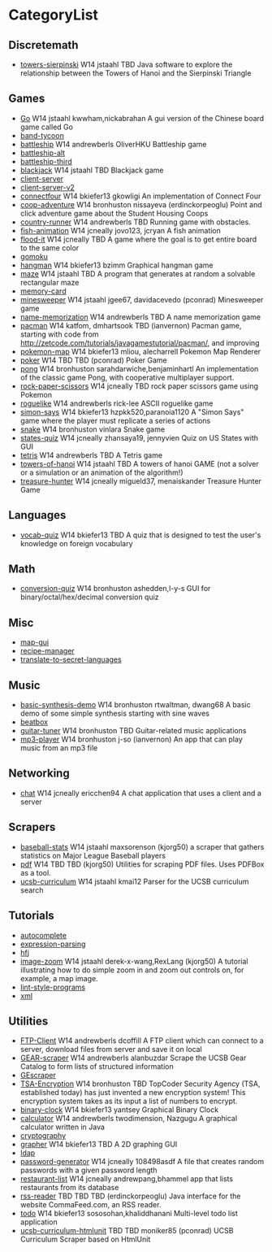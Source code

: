 # CategoryList

## Discretemath
* [towers-sierpinski](https://github.com/UCSB-CS56-Projects/cs56-discretemath-towers-sierpinski)  W14    jstaahl             TBD Java software to explore the relationship between the Towers of Hanoi and the Sierpinski Triangle 

## Games
* [Go](https://github.com/UCSB-CS56-Projects/cs56-games-Go)  W14    jstaahl kwwham,nickabrahan A gui version of the Chinese board game called Go 
* [band-tycoon](https://github.com/UCSB-CS56-Projects/cs56-games-band-tycoon) 
* [battleship](https://github.com/UCSB-CS56-Projects/cs56-games-battleship)  W14 andrewberls       OliverHKU Battleship game 
* [battleship-alt](https://github.com/UCSB-CS56-Projects/cs56-games-battleship-alt) 
* [battleship-third](https://github.com/UCSB-CS56-Projects/cs56-games-battleship-third) 
* [blackjack](https://github.com/UCSB-CS56-Projects/cs56-games-blackjack)  W14    jstaahl             TBD Blackjack game 
* [client-server](https://github.com/UCSB-CS56-Projects/cs56-games-client-server) 
* [client-server-v2](https://github.com/UCSB-CS56-Projects/cs56-games-client-server-v2) 
* [connectfour](https://github.com/UCSB-CS56-Projects/cs56-games-connectfour)  W14  bkiefer13        gkowligi An implementation of Connect Four 
* [coop-adventure](https://github.com/UCSB-CS56-Projects/cs56-games-coop-adventure)  W14 bronhuston       nissayeva (erdinckorpeoglu) Point and click adventure game about the Student Housing Coops 
* [country-runner](https://github.com/UCSB-CS56-Projects/cs56-games-country-runner)  W14 andrewberls             TBD Running game with obstacles. 
* [fish-animation](https://github.com/UCSB-CS56-Projects/cs56-games-fish-animation)  W14   jcneally jovo123, jcryan A fish animation 
* [flood-it](https://github.com/UCSB-CS56-Projects/cs56-games-flood-it)  W14   jcneally             TBD A game where the goal is to get entire board to the same color 
* [gomoku](https://github.com/UCSB-CS56-Projects/cs56-games-gomoku) 
* [hangman](https://github.com/UCSB-CS56-Projects/cs56-games-hangman)  W14  bkiefer13           bzimm Graphical hangman game 
* [maze](https://github.com/UCSB-CS56-Projects/cs56-games-maze)  W14    jstaahl             TBD A program that generates at random a solvable rectangular maze 
* [memory-card](https://github.com/UCSB-CS56-Projects/cs56-games-memory-card) 
* [minesweeper](https://github.com/UCSB-CS56-Projects/cs56-games-minesweeper)  W14   jstaahl  jgee67, davidacevedo (pconrad) Minesweeper game 
* [name-memorization](https://github.com/UCSB-CS56-Projects/cs56-games-name-memorization)  W14 andrewberls             TBD A name memorization game 
* [pacman](https://github.com/UCSB-CS56-Projects/cs56-games-pacman)  W14 katfom, dmhartsook             TBD (ianvernon) Pacman game, starting with code from http://zetcode.com/tutorials/javagamestutorial/pacman/, and improving 
* [pokemon-map](https://github.com/UCSB-CS56-Projects/cs56-games-pokemon-map)  W14  bkiefer13 mliou, alecharrell Pokemon Map Renderer 
* [poker](https://github.com/UCSB-CS56-Projects/cs56-games-poker)  W14        TBD             TBD (pconrad) Poker Game 
* [pong](https://github.com/UCSB-CS56-Projects/cs56-games-pong)  W14 bronhuston sarahdarwiche,benjaminhartl An implementation of the classic game Pong, with cooperative multiplayer support. 
* [rock-paper-scissors](https://github.com/UCSB-CS56-Projects/cs56-games-rock-paper-scissors)  W14   jcneally             TBD rock paper scissors game using Pokemon 
* [roguelike](https://github.com/UCSB-CS56-Projects/cs56-games-roguelike)  W14 andrewberls        rick-lee ASCII roguelike game 
* [simon-says](https://github.com/UCSB-CS56-Projects/cs56-games-simon-says)   W14  bkiefer13 hzpkk520,paranoia1120 A "Simon Says" game where the player must replicate a series of actions 
* [snake](https://github.com/UCSB-CS56-Projects/cs56-games-snake)  W14 bronhuston         vinlara Snake game 
* [states-quiz](https://github.com/UCSB-CS56-Projects/cs56-games-states-quiz)  W14   jcneally zhansaya19, jennyvien Quiz on US States with GUI 
* [tetris](https://github.com/UCSB-CS56-Projects/cs56-games-tetris)  W14 andrewberls             TBD A Tetris game 
* [towers-of-hanoi](https://github.com/UCSB-CS56-Projects/cs56-games-towers-of-hanoi)  W14    jstaahl             TBD A towers of hanoi GAME (not a solver or a simulation or an animation of the algorithm!) 
* [treasure-hunter](https://github.com/UCSB-CS56-Projects/cs56-games-treasure-hunter)  W14   jcneally migueld37, menaiskander Treasure Hunter Game 

## Languages
* [vocab-quiz](https://github.com/UCSB-CS56-Projects/cs56-languages-vocab-quiz)  W14  bkiefer13             TBD A quiz that is designed to test the user's knowledge on foreign vocabulary 

## Math
* [conversion-quiz](https://github.com/UCSB-CS56-Projects/cs56-math-conversion-quiz)  W14 bronhuston  ashedden,l-y-s GUI for binary/octal/hex/decimal conversion quiz 

## Misc
* [map-gui](https://github.com/UCSB-CS56-Projects/cs56-misc-map-gui) 
* [recipe-manager](https://github.com/UCSB-CS56-Projects/cs56-misc-recipe-manager) 
* [translate-to-secret-languages](https://github.com/UCSB-CS56-Projects/cs56-misc-translate-to-secret-languages) 

## Music
* [basic-synthesis-demo](https://github.com/UCSB-CS56-Projects/cs56-music-basic-synthesis-demo)  W14 bronhuston rtwaltman, dwang68 A basic demo of some simple synthesis starting with sine waves 
* [beatbox](https://github.com/UCSB-CS56-Projects/cs56-music-beatbox) 
* [guitar-tuner](https://github.com/UCSB-CS56-Projects/cs56-music-guitar-tuner)  W14 bronhuston             TBD Guitar-related music applications 
* [mp3-player](https://github.com/UCSB-CS56-Projects/cs56-music-mp3-player)  W14  bronhuston            j-so (ianvernon) An app that can play music from an mp3 file 

## Networking
* [chat](https://github.com/UCSB-CS56-Projects/cs56-networking-chat)  W14   jcneally      ericchen94 A chat application that uses a client and a server 

## Scrapers
* [baseball-stats](https://github.com/UCSB-CS56-Projects/cs56-scrapers-baseball-stats)  W14    jstaahl     maxsorenson (kjorg50) a scraper that gathers statistics on Major League Baseball players 
* [pdf](https://github.com/UCSB-CS56-Projects/cs56-scrapers-pdf)  W14        TBD             TBD (kjorg50) Utilities for scraping PDF files. Uses PDFBox as a tool. 
* [ucsb-curriculum](https://github.com/UCSB-CS56-Projects/cs56-scrapers-ucsb-curriculum)  W14    jstaahl          kmai12 Parser for the UCSB curriculum search 

## Tutorials
* [autocomplete](https://github.com/UCSB-CS56-Projects/cs56-tutorials-autocomplete) 
* [expression-parsing](https://github.com/UCSB-CS56-Projects/cs56-tutorials-expression-parsing) 
* [hfj](https://github.com/UCSB-CS56-Projects/cs56-tutorials-hfj) 
* [image-zoom](https://github.com/UCSB-CS56-Projects/cs56-tutorials-image-zoom)  W14    jstaahl derek-x-wang,RexLang (kjorg50) A tutorial illustrating how to do simple zoom in and zoom out controls on, for example, a map image. 
* [lint-style-programs](https://github.com/UCSB-CS56-Projects/cs56-tutorials-lint-style-programs) 
* [xml](https://github.com/UCSB-CS56-Projects/cs56-tutorials-xml) 

## Utilities
* [FTP-Client](https://github.com/UCSB-CS56-Projects/cs56-utilities-FTP-Client)  W14 andrewberls        dcoffill A FTP client which can connect to a server, download files from server and save it on local 
* [GEAR-scraper](https://github.com/UCSB-CS56-Projects/cs56-utilities-GEAR-scraper)  W14 andrewberls      alanbuzdar Scrape the UCSB Gear Catalog to form lists of structured information 
* [GEscraper](https://github.com/UCSB-CS56-Projects/cs56-utilities-GEscraper) 
* [TSA-Encryption](https://github.com/UCSB-CS56-Projects/cs56-utilities-TSA-Encryption)  W14 bronhuston             TBD TopCoder Security Agency (TSA, established today) has just invented a new encryption system! This encryption system takes as its input a list of numbers to encrypt.  
* [binary-clock](https://github.com/UCSB-CS56-Projects/cs56-utilities-binary-clock)  W14  bkiefer13         yantsey Graphical Binary Clock 
* [calculator](https://github.com/UCSB-CS56-Projects/cs56-utilities-calculator)  W14 andrewberls twodimension, Nazgugu A graphical calculator written in Java 
* [cryptography](https://github.com/UCSB-CS56-Projects/cs56-utilities-cryptography) 
* [grapher](https://github.com/UCSB-CS56-Projects/cs56-utilities-grapher)  W14  bkiefer13             TBD A 2D graphing GUI 
* [ldap](https://github.com/UCSB-CS56-Projects/cs56-utilities-ldap) 
* [password-generator](https://github.com/UCSB-CS56-Projects/cs56-utilities-password-generator)  W14   jcneally      108498asdf A file that creates random passwords with a given password length 
* [restaurant-list](https://github.com/UCSB-CS56-Projects/cs56-utilities-restaurant-list)  W14   jcneally andrewpang,bhammel app that lists restaurants from its database 
* [rss-reader](https://github.com/UCSB-CS56-Projects/cs56-utilities-rss-reader)  TBD        TBD             TBD (erdinckorpeoglu) Java interface for the website CommaFeed.com, an RSS reader.  
* [todo](https://github.com/UCSB-CS56-Projects/cs56-utilities-todo)  W14  bkiefer13 sososohan,khaliddhanani Multi-level todo list application 
* [ucsb-curriculum-htmlunit](https://github.com/UCSB-CS56-Projects/cs56-utilities-ucsb-curriculum-htmlunit)  TBD        TBD       moniker85 (pconrad) UCSB Curriculum Scraper based on HtmlUnit 
